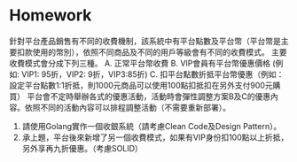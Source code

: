 # Homework
針對平台產品銷售有不同的收費機制，該系統中有平台點數及平台幣（平台幣是主要扣款使用的幣別），依照不同商品及不同的用戶等級會有不同的收費模式。
主要收費模式會分成下列三種。
A. 正常平台幣收費
B. VIP會員有平台幣優惠價格 (例如: VIP1: 95折，VIP2: 9折，VIP3:85折)
C. 扣平台點數折抵平台幣優惠（例如：設定平台點數1:1折抵，則1000元商品可以使用100點扣抵扣在另外支付900元購買）
平台會不定時舉辦各式的優惠活動，活動時會彈性調整方案B及C的優惠內容。依照不同的活動內容可以排程調整活動（不需要重新部署）。
1. 請使用Golang實作一個收銀系統（請考慮Clean Code及Design Pattern）。
2. 承上題，平台後來新增了另一個收費模式，如果有VIP身份扣100點以上折抵，另外享再九折優惠。（考慮SOLID）
